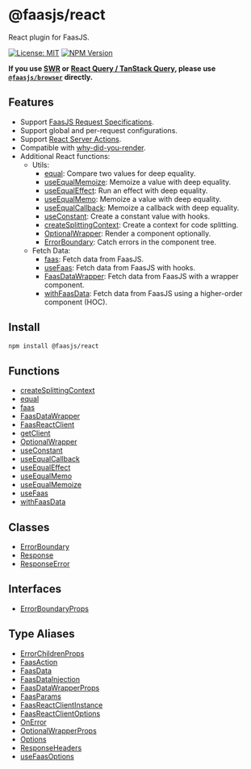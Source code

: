 # @faasjs/react

React plugin for FaasJS.

[![License: MIT](https://img.shields.io/npm/l/@faasjs/react.svg)](https://github.com/faasjs/faasjs/blob/main/packages/react/LICENSE)
[![NPM Version](https://img.shields.io/npm/v/@faasjs/react.svg)](https://www.npmjs.com/package/@faasjs/react)

**If you use [SWR](https://swr.vercel.app) or [React Query / TanStack Query](https://tanstack.com/query), please use [`@faasjs/browser`](https://faasjs.com/doc/browser) directly.**

## Features

- Support [FaasJS Request Specifications](https://faasjs.com/guide/request-spec.html).
- Support global and per-request configurations.
- Support [React Server Actions](https://react.dev/reference/rsc/server-actions).
- Compatible with [why-did-you-render](https://github.com/welldone-software/why-did-you-render).
- Additional React functions:
  - Utils:
    - [equal](functions/equal.md): Compare two values for deep equality.
    - [useEqualMemoize](functions/useEqualMemoize.md): Memoize a value with deep equality.
    - [useEqualEffect](functions/useEqualEffect.md): Run an effect with deep equality.
    - [useEqualMemo](functions/useEqualMemo.md): Memoize a value with deep equality.
    - [useEqualCallback](functions/useEqualCallback.md): Memoize a callback with deep equality.
    - [useConstant](functions/useConstant.md): Create a constant value with hooks.
    - [createSplittingContext](functions/createSplittingContext.md): Create a context for code splitting.
    - [OptionalWrapper](functions/OptionalWrapper.md): Render a component optionally.
    - [ErrorBoundary](classes/ErrorBoundary.md): Catch errors in the component tree.
  - Fetch Data:
    - [faas](functions/faas.md): Fetch data from FaasJS.
    - [useFaas](functions/useFaas.md): Fetch data from FaasJS with hooks.
    - [FaasDataWrapper](functions/FaasDataWrapper.md): Fetch data from FaasJS with a wrapper component.
    - [withFaasData](functions/withFaasData.md): Fetch data from FaasJS using a higher-order component (HOC).

## Install

```sh
npm install @faasjs/react
```

## Functions

- [createSplittingContext](functions/createSplittingContext.md)
- [equal](functions/equal.md)
- [faas](functions/faas.md)
- [FaasDataWrapper](functions/FaasDataWrapper.md)
- [FaasReactClient](functions/FaasReactClient.md)
- [getClient](functions/getClient.md)
- [OptionalWrapper](functions/OptionalWrapper.md)
- [useConstant](functions/useConstant.md)
- [useEqualCallback](functions/useEqualCallback.md)
- [useEqualEffect](functions/useEqualEffect.md)
- [useEqualMemo](functions/useEqualMemo.md)
- [useEqualMemoize](functions/useEqualMemoize.md)
- [useFaas](functions/useFaas.md)
- [withFaasData](functions/withFaasData.md)

## Classes

- [ErrorBoundary](classes/ErrorBoundary.md)
- [Response](classes/Response.md)
- [ResponseError](classes/ResponseError.md)

## Interfaces

- [ErrorBoundaryProps](interfaces/ErrorBoundaryProps.md)

## Type Aliases

- [ErrorChildrenProps](type-aliases/ErrorChildrenProps.md)
- [FaasAction](type-aliases/FaasAction.md)
- [FaasData](type-aliases/FaasData.md)
- [FaasDataInjection](type-aliases/FaasDataInjection.md)
- [FaasDataWrapperProps](type-aliases/FaasDataWrapperProps.md)
- [FaasParams](type-aliases/FaasParams.md)
- [FaasReactClientInstance](type-aliases/FaasReactClientInstance.md)
- [FaasReactClientOptions](type-aliases/FaasReactClientOptions.md)
- [OnError](type-aliases/OnError.md)
- [OptionalWrapperProps](type-aliases/OptionalWrapperProps.md)
- [Options](type-aliases/Options.md)
- [ResponseHeaders](type-aliases/ResponseHeaders.md)
- [useFaasOptions](type-aliases/useFaasOptions.md)
